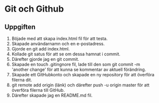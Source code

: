# Git och Github
## Uppgiften

1. Böjade med att skapa index.html fil för att testa.
2. Skapade användarnamn och en e-postadress.
3. Gjorde en git add index.html.
4. Kollade git satus för att se om dessa hamnat i commit.
5. Därefter gjorde jag en git commit.
6. Skapade en touch .gitingnore fil, lade till den som git commit -m 'another change' för att kunna se kommentar av aktuell förändring.
7. Skapade ett GitHubkonto och skapade en ny repository för att överföra filerna dit.
8. git remote add origin (länk) och därefter push -u origin master för att överföra filerna till GitHub.
9. Därefter skapade jag en README.md fil.
